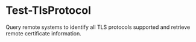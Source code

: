 # Test-TlsProtocol
Query remote systems to identify all TLS protocols supported and retrieve remote certificate information.
